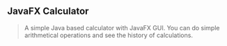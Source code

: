 
## JavaFX Calculator

>A simple Java based calculator with JavaFX GUI. You can do simple arithmetical operations and see the history of calculations.


